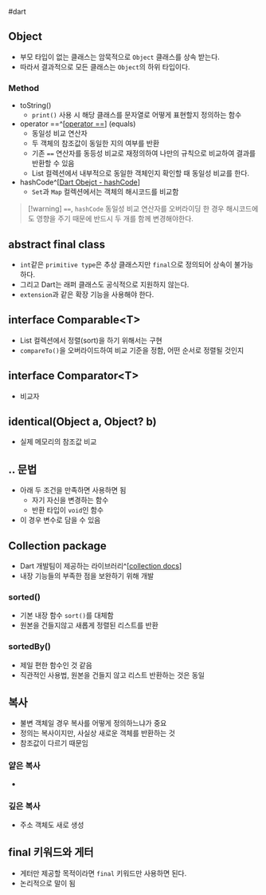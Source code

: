 #dart

## Object
- 부모 타입이 없는 클래스는 암묵적으로 `Object` 클래스를 상속 받는다.
- 따라서 결과적으로 모든 클래스는 `Object`의 하위 타입이다.

### Method
- toString()
	- `print()` 사용 시 해당 클래스를 문자열로 어떻게 표현할지 정의하는 함수
- operator ==^[[operator ==](https://api.flutter.dev/flutter/dart-core/Object/operator_equals.html)] (equals)
	- 동일성 비교 연산자
	- 두 객체의 참조값이 동일한 지의 여부를 반환
	- 기존 `==` 연산자를 동등성 비교로 재정의하여 나만의 규칙으로 비교하여 결과를 반환할 수 있음
	- List 컬렉션에서 내부적으로 동일한 객체인지 확인할 때 동일성 비교를 한다.
- hashCode^[[Dart Obejct - hashCode](https://api.flutter.dev/flutter/dart-core/Object/hashCode.html)]
	- `Set`과 `Map` 컬렉션에서는 객체의 해시코드를 비교함

> [!warning] `==`, `hashCode`
> 동일성 비교 연산자를 오버라이딩 한 경우 해시코드에도 영향을 주기 때문에 반드시 두 개를 함께 변경해야한다.

## abstract final class
- `int`같은 `primitive type`은 추상 클래스지만 `final`으로 정의되어 상속이 불가능하다.
- 그리고 Dart는 래퍼 클래스도 공식적으로 지원하지 않는다.
- `extension`과 같은 확장 기능을 사용해야 한다.

## interface Comparable\<T>
- List 컬렉션에서 정렬(sort)을 하기 위해서는 구현
- `compareTo()`을 오버라이드하여 비교 기준을 정함, 어떤 순서로 정렬될 것인지

## interface Comparator\<T>
- 비교자

## identical(Object a, Object? b)
- 실제 메모리의 참조값 비교

## .. 문법
- 아래 두 조건을 만족하면 사용하면 됨
	- 자기 자신을 변경하는 함수
	- 반환 타입이 `void`인 함수
- 이 경우 변수로 담을 수 있음

## Collection package
- Dart 개발팀이 제공하는 라이브러리^[[collection docs](https://pub.dev/documentation/collection/latest/)]
- 내장 기능들의 부족한 점을 보완하기 위해 개발

### sorted()
- 기본 내장 함수 `sort()`를 대체함
- 원본을 건들지않고 새롭게 정렬된 리스트를 반환


### sortedBy()
- 제일 편한 함수인 것 같음
- 직관적인 사용법, 원본을 건들지 않고 리스트 반환하는 것은 동일


## 복사
- 불변 객체일 경우 복사를 어떻게 정의하느냐가 중요
- 정의는 복사이지만, 사실상 새로운 객체를 반환하는 것
- 참조값이 다르기 때문임

### 얕은 복사 
- 


### 깊은 복사
- 주소 객체도 새로 생성

## final 키워드와 게터
- 게터만 제공할 목적이라면 `final` 키워드만 사용하면 된다.
- 논리적으로 말이 됨